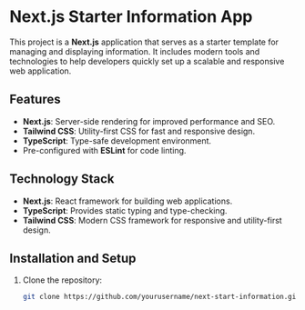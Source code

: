 # Next.js Starter Information App

This project is a **Next.js** application that serves as a starter template for managing and displaying information. It includes modern tools and technologies to help developers quickly set up a scalable and responsive web application.

## Features
- **Next.js**: Server-side rendering for improved performance and SEO.
- **Tailwind CSS**: Utility-first CSS for fast and responsive design.
- **TypeScript**: Type-safe development environment.
- Pre-configured with **ESLint** for code linting.

## Technology Stack
- **Next.js**: React framework for building web applications.
- **TypeScript**: Provides static typing and type-checking.
- **Tailwind CSS**: Modern CSS framework for responsive and utility-first design.

## Installation and Setup

1. Clone the repository:
   ```bash
   git clone https://github.com/yourusername/next-start-information.git
